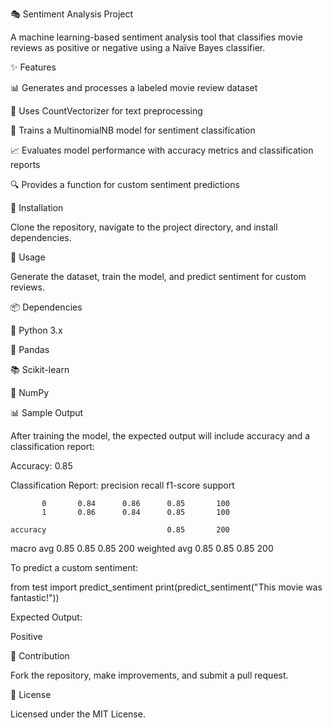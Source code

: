 🎭 Sentiment Analysis Project

A machine learning-based sentiment analysis tool that classifies movie reviews as positive or negative using a Naïve Bayes classifier.

✨ Features

📊 Generates and processes a labeled movie review dataset

📝 Uses CountVectorizer for text preprocessing

🤖 Trains a MultinomialNB model for sentiment classification

📈 Evaluates model performance with accuracy metrics and classification reports

🔍 Provides a function for custom sentiment predictions

🔧 Installation

Clone the repository, navigate to the project directory, and install dependencies.

🚀 Usage

Generate the dataset, train the model, and predict sentiment for custom reviews.

📦 Dependencies

🐍 Python 3.x

🐼 Pandas

📚 Scikit-learn

🔢 NumPy

📊 Sample Output

After training the model, the expected output will include accuracy and a classification report:

Accuracy: 0.85

Classification Report:
              precision    recall  f1-score   support

           0       0.84      0.86      0.85       100
           1       0.86      0.84      0.85       100

    accuracy                           0.85       200
   macro avg       0.85      0.85      0.85       200
weighted avg       0.85      0.85      0.85       200

To predict a custom sentiment:

from test import predict_sentiment
print(predict_sentiment("This movie was fantastic!"))

Expected Output:

Positive

🤝 Contribution

Fork the repository, make improvements, and submit a pull request.

📜 License

Licensed under the MIT License.
